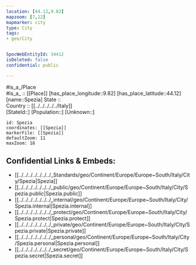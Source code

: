 ```yaml
---
location: [44.12,9.82] 
mapzoom: [7,12] 
mapmarker: city 
type: City
tags:
- geo/City


SpocWebEntityId: 34412
isDeleted: false
confidential: public

---
```

#is_a_/Place  
#is_a_ :: [[Place]] 
[has_place_longitude::9.82] 
[has_place_latitude::44.12] 
[name::Spezia] 
State ::  
Country :: [[../../../../../Italy]]  
[StateId::] 
[Population::] 
[Unknown::] 


```leaflet
id: Spezia
coordinates: [[Spezia]] 
markerFile: [[Spezia]] 
defaultZoom: 11 
maxZoom: 18
```


## Confidential Links & Embeds: 
- [[../../../../../../../_Standards/geo/Continent/Europe/Europe~South/Italy/City/Spezia|Spezia]] 
- [[../../../../../../../_public/geo/Continent/Europe/Europe~South/Italy/City/Spezia.public|Spezia.public]] 
- [[../../../../../../../_internal/geo/Continent/Europe/Europe~South/Italy/City/Spezia.internal|Spezia.internal]] 
- [[../../../../../../../_protect/geo/Continent/Europe/Europe~South/Italy/City/Spezia.protect|Spezia.protect]] 
- [[../../../../../../../_private/geo/Continent/Europe/Europe~South/Italy/City/Spezia.private|Spezia.private]] 
- [[../../../../../../../_personal/geo/Continent/Europe/Europe~South/Italy/City/Spezia.personal|Spezia.personal]] 
- [[../../../../../../../_secret/geo/Continent/Europe/Europe~South/Italy/City/Spezia.secret|Spezia.secret]] 
